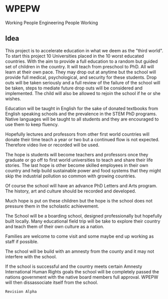 
# WPEPW
Working People Engineering People Working

## Idea
This project is to accelerate education in what we deem as the "third world".
To start this project 10 Universities placed in the 10 worst educated countries. With the aim to provide a full education to a random but guided set of children in the country. It will teach from preschool to PhD. All will learn at their own pace. They may drop out at anytime but the school will provide full medical, psychological, and security for these students. Drop outs will be taken seriously and a full review of the failure of the school will be taken, steps to mediate future drop outs will be considered and implemented. The child will also be allowed to rejoin the school if he or she wishes.

Education will be taught in English for the sake of donated textbooks from English speaking schools and the prevalence in the STEM PhD programs.
Native languages will be taught to all students and they are encouraged to use them to keep fluency. 

Hopefully lectures and professors from other first world countries will donate their time teach a year or two but a continued flow is not expected. Therefore video live or recorded will be used.

The hope is students will become teachers and professors once they graduate or go off to first world universities to teach and share their life stories. The last hope is other become skilled employees in their own country and help build sustainable power and food systems that they might skip the industrial pollution so common with growing countries. 

Of course the school will have an advance PhD Letters and Arts program. The history, art and culture should be recorded and developed.

Much hope is put on these children but the hope is the school does not pressure them in the scholastic achievement.

The School will be a boarding school, designed professionally but hopefully built locally. Many educational field trip will be take to explore their country and teach them of their own culture as a nation. 

Families are welcome to come visit and some maybe end up working as staff if possible.

The school will be build with an amnesty from the county and it may not interfere with the school. 

If the school is successful and the country meets certain Amnesty International Human Rights goals the school will be completely passed the nations government with the native board members full approval.
WPEPW will then dissassociate itself from the school.

`Revision Alpha` 
